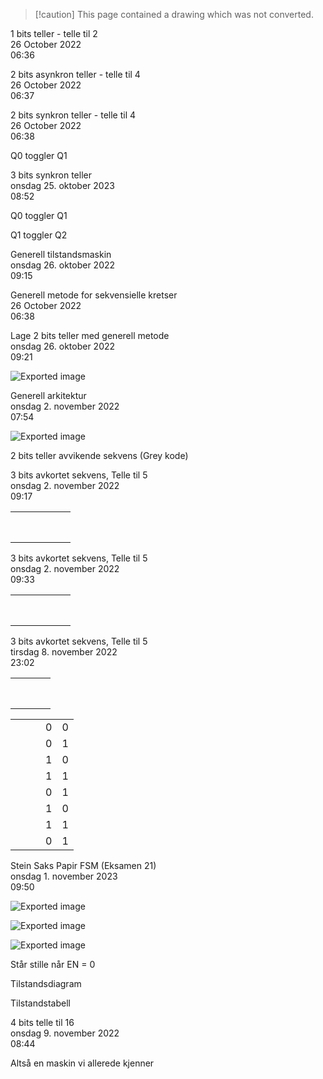 > [!caution] This page contained a drawing which was not converted.   

1 bits teller - telle til 2  
26 October 2022  
06:36

2 bits asynkron teller - telle til 4  
26 October 2022  
06:37

2 bits synkron teller - telle til 4  
26 October 2022  
06:38

Q0 toggler Q1

3 bits synkron teller  
onsdag 25. oktober 2023  
08:52

Q0 toggler Q1
   

Q1 toggler Q2

Generell tilstandsmaskin  
onsdag 26. oktober 2022  
09:15

Generell metode for sekvensielle kretser  
26 October 2022  
06:38

Lage 2 bits teller med generell metode  
onsdag 26. oktober 2022  
09:21
                                        
                                                        
                                   
    
![Exported image](Exported%20image%2020240415112146-0.png)

Generell arkitektur  
onsdag 2. november 2022  
07:54

![Exported image](Exported%20image%2020240415112146-1.octet-stream)

2 bits teller avvikende sekvens (Grey kode)

3 bits avkortet sekvens, Telle til 5  
onsdag 2. november 2022  
09:17

|   |   |   |   |   |   |
|---|---|---|---|---|---|
|||||||
|||||||
|||||||
|||||||
|||||||
|||||||
|||||||
|||||||

3 bits avkortet sekvens, Telle til 5  
onsdag 2. november 2022  
09:33

|   |   |   |   |   |   |
|---|---|---|---|---|---|
|||||||
|||||||
|||||||
|||||||
|||||||
|||||||
|||||||
|||||||

3 bits avkortet sekvens, Telle til 5  
tirsdag 8. november 2022  
23:02

|   |   |   |   |
|---|---|---|---|
|||||
|||||
|||||
|||||
|||||
|||||
|||||
|||||

|   |   |   |   |   |
|---|---|---|---|---|
||||0|0|
||||0|1|
||||1|0|
||||1|1|
||||0|1|
||||1|0|
||||1|1|
||||0|1|

Stein Saks Papir FSM (Eksamen 21)  
onsdag 1. november 2023  
09:50

![Exported image](Exported%20image%2020240415112146-2.png)

![Exported image](Exported%20image%2020240415112146-3.png)

![Exported image](Exported%20image%2020240415112146-4.png)        

Står stille når EN = 0

Tilstandsdiagram

Tilstandstabell

4 bits telle til 16  
onsdag 9. november 2022  
08:44

Altså en maskin vi allerede kjenner